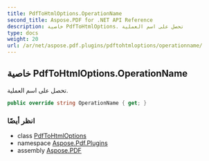 ```yaml
---
title: PdfToHtmlOptions.OperationName
second_title: Aspose.PDF for .NET API Reference
description: خاصية PdfToHtmlOptions. تحصل على اسم العملية
type: docs
weight: 20
url: /ar/net/aspose.pdf.plugins/pdftohtmloptions/operationname/
---
```

## خاصية PdfToHtmlOptions.OperationName

تحصل على اسم العملية.

```csharp
public override string OperationName { get; }
```

### انظر أيضًا

* class [PdfToHtmlOptions](../)
* namespace [Aspose.Pdf.Plugins](../../../aspose.pdf.plugins/)
* assembly [Aspose.PDF](../../../)
